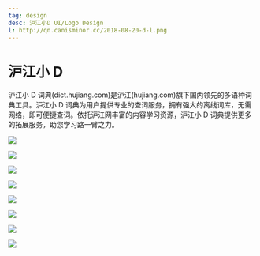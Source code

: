 ```yaml
---
tag: design
desc: 沪江小D UI/Logo Design
l: http://qn.canisminor.cc/2018-08-20-d-l.png
---
```


# 沪江小 D

沪江小 D 词典(dict.hujiang.com)是沪江(hujiang.com)旗下国内领先的多语种词典工具。沪江小 D 词典为用户提供专业的查词服务，拥有强大的离线词库，无需网络，即可便捷查词。依托沪江网丰富的内容学习资源，沪江小 D 词典提供更多的拓展服务，助您学习路一臂之力。

![](http://qn.canisminor.cc/d-1.png)

![](http://qn.canisminor.cc/d-2.png)

![](http://qn.canisminor.cc/d-3.png)

![](http://qn.canisminor.cc/d-4.png)

![](http://qn.canisminor.cc/d-5.png)

![](http://qn.canisminor.cc/d-6.png)

![](http://qn.canisminor.cc/d-7.png)

![](http://qn.canisminor.cc/d-8.png)
